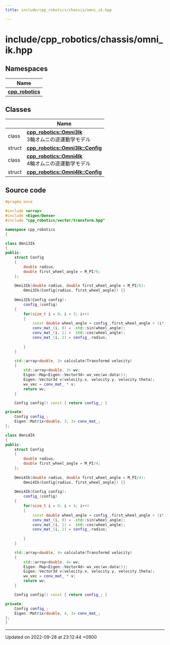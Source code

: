 ```yaml
---
title: include/cpp_robotics/chassis/omni_ik.hpp

---
```


# include/cpp_robotics/chassis/omni_ik.hpp



## Namespaces

| Name           |
| -------------- |
| **[cpp_robotics](/cpp_robotics/doxybook/Namespaces/namespacecpp__robotics/)**  |

## Classes

|                | Name           |
| -------------- | -------------- |
| class | **[cpp_robotics::Omni3Ik](/cpp_robotics/doxybook/Classes/classcpp__robotics_1_1Omni3Ik/)** <br>3輪オムニの逆運動学モデル  |
| struct | **[cpp_robotics::Omni3Ik::Config](/cpp_robotics/doxybook/Classes/structcpp__robotics_1_1Omni3Ik_1_1Config/)**  |
| class | **[cpp_robotics::Omni4Ik](/cpp_robotics/doxybook/Classes/classcpp__robotics_1_1Omni4Ik/)** <br>4輪オムニの逆運動学モデル  |
| struct | **[cpp_robotics::Omni4Ik::Config](/cpp_robotics/doxybook/Classes/structcpp__robotics_1_1Omni4Ik_1_1Config/)**  |




## Source code

```cpp
#pragma once

#include <array>
#include <Eigen/Dense>
#include "cpp_robotics/vector/transform.hpp"

namespace cpp_robotics
{

class Omni3Ik
{
public:
    struct Config
    {
        double radius;
        double first_wheel_angle = M_PI/6;
    };
    
    Omni3Ik(double radius, double first_wheel_angle = M_PI/6):
        Omni3Ik(Config{radius, first_wheel_angle}) {}
    
    Omni3Ik(Config config):
        config_(config)
    {
        for(size_t i = 0; i < 3; i++)
        {
            const double wheel_angle = config_.first_wheel_angle + (i* 2*M_PI/3);
            conv_mat_(i, 0) = -std::sin(wheel_angle);
            conv_mat_(i, 1) =  std::cos(wheel_angle);
            conv_mat_(i, 2) = config_.radius;
            
        }
    }

    std::array<double, 3> calculate(Transformd velocity)
    {
        std::array<double, 3> wv;
        Eigen::Map<Eigen::Vector3d> wv_vec(wv.data());
        Eigen::Vector3d v(velocity.x, velocity.y, velocity.theta);
        wv_vec = conv_mat_ * v;
        return wv;
    }

    Config config() const { return config_; }

private:
    Config config_;
    Eigen::Matrix<double, 3, 3> conv_mat_;
};

class Omni4Ik
{
public:
    struct Config
    {
        double radius;
        double first_wheel_angle = M_PI/4;
    };
    
    Omni4Ik(double radius, double first_wheel_angle = M_PI/4):
        Omni4Ik(Config{radius, first_wheel_angle}) {}
    
    Omni4Ik(Config config):
        config_(config)
    {
        for(size_t i = 0; i < 4; i++)
        {
            const double wheel_angle = config_.first_wheel_angle + (i* M_PI/2);
            conv_mat_(i, 0) = -std::sin(wheel_angle);
            conv_mat_(i, 1) =  std::cos(wheel_angle);
            conv_mat_(i, 2) = config_.radius;
            
        }
    }

    std::array<double, 4> calculate(Transformd velocity)
    {
        std::array<double, 4> wv;
        Eigen::Map<Eigen::Vector4d> wv_vec(wv.data());
        Eigen::Vector3d v(velocity.x, velocity.y, velocity.theta);
        wv_vec = conv_mat_ * v;
        return wv;
    }

    Config config() const { return config_; }

private:
    Config config_;
    Eigen::Matrix<double, 4, 3> conv_mat_;
};
}
```


-------------------------------

Updated on 2022-09-28 at 23:12:44 +0900

